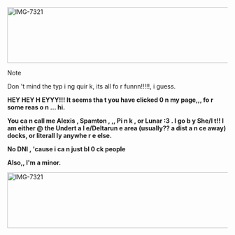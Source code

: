 <img width="1280" height="128" alt="IMG-7321" src="https://github.com/user-attachments/assets/178c3642-3656-4b90-8132-3dc0b6154c57" />

> [!NOTE]
> Don 't mind the typ i ng quir k, its all fo r funnn!!!!!, i guess.

**HEY HEY H EYYY!!! It seems tha t you have clicked 0 n my page,,, fo r some reas o n ... hi.**


**You ca n call me Alexis , Spamton , ,, Pi n k , or Lunar :3 . I go b y She/I t!!  I am either @ the Undert a l e/Deltarun e area (usually?? a dist a n ce away) docks, or literall ly anywhe r e else.**

**No DNI , 'cause i ca n just bl 0 ck people**

**Also,, I'm a minor.**



<img width="1280" height="128" alt="IMG-7321" src="https://github.com/user-attachments/assets/e3abd9b5-4ecd-4fa0-a381-a38e946c3623" />

